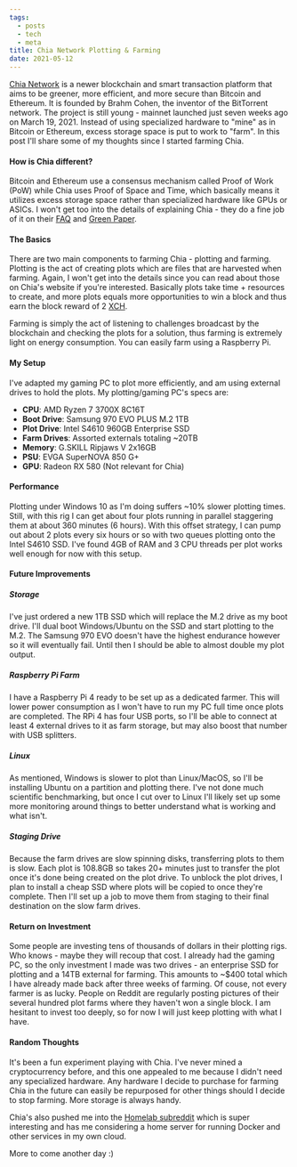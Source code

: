 ```yaml
---
tags:
  - posts
  - tech
  - meta
title: Chia Network Plotting & Farming
date: 2021-05-12
---
```

[Chia Network](https://www.chia.net/) is a newer blockchain and smart transaction platform that aims to be greener, more efficient, and more secure than Bitcoin and Ethereum. It is founded by Brahm Cohen, the inventor of the BitTorrent network. The project is still young - mainnet launched just seven weeks ago on March 19, 2021. Instead of using specialized hardware to "mine" as in Bitcoin or Ethereum, excess storage space is put to work to "farm". In this post I'll share some of my thoughts since I started farming Chia.<!-- excerpt -->
#### How is Chia different?
Bitcoin and Ethereum use a consensus mechanism called Proof of Work (PoW) while Chia uses Proof of Space and Time, which basically means it utilizes excess storage space rather than specialized hardware like GPUs or ASICs. I won't get too into the details of explaining Chia - they do a fine job of it on their [FAQ](https://www.chia.net/faq/) and [Green Paper](https://www.chia.net/greenpaper/).

#### The Basics
There are two main components to farming Chia - plotting and farming. Plotting is the act of creating plots which are files that are harvested when farming. Again, I won't get into the details since you can read about those on Chia's website if you're interested. Basically plots take time + resources to create, and more plots equals more opportunities to win a block and thus earn the block reward of 2 [XCH](https://www.coingecko.com/en/coins/chia).

Farming is simply the act of listening to challenges broadcast by the blockchain and checking the plots for a solution, thus farming is extremely light on energy consumption. You can easily farm using a Raspberry Pi.

#### My Setup
I've adapted my gaming PC to plot more efficiently, and am using external drives to hold the plots. My plotting/gaming PC's specs are:

* **CPU**: AMD Ryzen 7 3700X 8C16T
* **Boot Drive**: Samsung 970 EVO PLUS M.2 1TB
* **Plot Drive**: Intel S4610 960GB Enterprise SSD
* **Farm Drives**: Assorted externals totaling ~20TB
* **Memory**: G.SKILL Ripjaws V 2x16GB
* **PSU**: EVGA SuperNOVA 850 G+
* **GPU**: Radeon RX 580 (Not relevant for Chia)

#### Performance
Plotting under Windows 10 as I'm doing suffers ~10% slower plotting times. Still, with this rig I can get about four plots running in parallel staggering them at about 360 minutes (6 hours). With this offset strategy, I can pump out about 2 plots every six hours or so with two queues plotting onto the Intel S4610 SSD. I've found 4GB of RAM and 3 CPU threads per plot works well enough for now with this setup.

#### Future Improvements

##### Storage
I've just ordered a new 1TB SSD which will replace the M.2 drive as my boot drive. I'll dual boot Windows/Ubuntu on the SSD and start plotting to the M.2. The Samsung 970 EVO doesn't have the highest endurance however so it will eventually fail. Until then I should be able to almost double my plot output.

##### Raspberry Pi Farm
I have a Raspberry Pi 4 ready to be set up as a dedicated farmer. This will lower power consumption as I won't have to run my PC full time once plots are completed. The RPi 4 has four USB ports, so I'll be able to connect at least 4 external drives to it as farm storage, but may also boost that number with USB splitters.

##### Linux
As mentioned, Windows is slower to plot than Linux/MacOS, so I'll be installing Ubuntu on a partition and plotting there. I've not done much scientific benchmarking, but once I cut over to Linux I'll likely set up some more monitoring around things to better understand what is working and what isn't.

##### Staging Drive
Because the farm drives are slow spinning disks, transferring plots to them is slow. Each plot is 108.8GB so takes 20+ minutes just to transfer the plot once it's done being created on the plot drive. To unblock the plot drives, I plan to install a cheap SSD where plots will be copied to once they're complete. Then I'll set up a job to move them from staging to their final destination on the slow farm drives.

#### Return on Investment
Some people are investing tens of thousands of dollars in their plotting rigs. Who knows - maybe they will recoup that cost. I already had the gaming PC, so the only investment I made was two drives - an enterprise SSD for plotting and a 14TB external for farming. This amounts to ~$400 total which I have already made back after three weeks of farming. Of couse, not every farmer is as lucky. People on Reddit are regularly posting pictures of their several hundred plot farms where they haven't won a single block. I am hesitant to invest too deeply, so for now I will just keep plotting with what I have.

#### Random Thoughts
It's been a fun experiment playing with Chia. I've never mined a cryptocurrency before, and this one appealed to me because I didn't need any specialized hardware. Any hardware I decide to purchase for farming Chia in the future can easily be repurposed for other things should I decide to stop farming. More storage is always handy.

Chia's also pushed me into the [Homelab subreddit](https://www.reddit.com/r/homelab/) which is super interesting and has me considering a home server for running Docker and other services in my own cloud.

More to come another day :)

